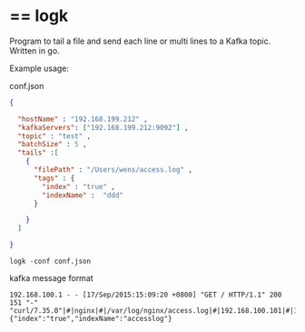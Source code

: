 ==
logk
==

Program to tail a file and send each line or multi lines  to a Kafka topic.  Written in go.

Example usage:

conf.json

```json
{

  "hostName" : "192.168.199.212" ,
  "kafkaServers": ["192.168.199.212:9092"] ,
  "topic" : "test" ,
  "batchSize" : 5 ,
  "tails" :[
    {
      "filePath" : "/Users/wens/access.log" ,
      "tags" : {
        "index" : "true" ,
        "indexName" :  "ddd"
      }

    }
  ]

}

```

```shell
logk -conf conf.json
```

kafka message format

```
192.168.100.1 - - [17/Sep/2015:15:09:20 +0800] "GET / HTTP/1.1" 200 151 "-" "curl/7.35.0"|#|nginx|#|/var/log/nginx/access.log|#|192.168.100.101|#|1442473760696|#|{"index":"true","indexName":"accesslog"}
```
